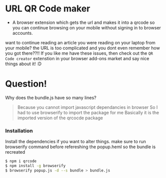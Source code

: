 # URL QR Code maker

- A browser extension which gets the url and makes it into a qrcode so you can continue browsing on your mobile without signing in to browser accounts.

want to continue reading an article you were reading on your laptop from your mobile?
the URL is too complicated and you dont even remember how you got there??!!
If you like me have these issues, then check out the `QR Code creator` extenstion in your browser add-ons market and say nice things about it! :D

# Question!

Why does the bundle.js have so many lines?

> Because you cannot import javascript dependancies in browser
> So I had to use browserify to import the package for me
> Basically it is the imported version of the qrcocde package

### Installation

Install the dependencies if you want to alter things.
make sure to run browserify command before refereshing the popup.heml so the bundle is recreated

```sh
$ npm i qrcode
$ npm install -g browserify
$ browserify popup.js -d --s bundle > bundle.js
```
